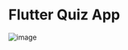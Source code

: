 # Flutter Quiz App

![image](https://user-images.githubusercontent.com/19710492/95010342-2fcc1480-0631-11eb-9e01-060c922731c9.png)

